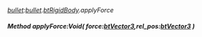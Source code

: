 _[bullet](../../modules/bullet/bullet-module.md):[bullet](../../modules/bullet/bullet-module.md).[btRigidBody](../../modules/bullet/bullet-btrigidbody.md).applyForce_
##### Method applyForce:Void( force:[btVector3](../../modules/bullet/bullet-btvector3.md),rel_pos:[btVector3](../../modules/bullet/bullet-btvector3.md) )
